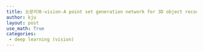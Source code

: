```yaml
---
title: 논문리뷰-vision-A point set generation network for 3D object reconstruction form a single image(작성중)
author: kju
layout: post
use_math: True
categories:
 - deep learning (vision)
---
```

